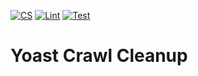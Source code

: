 [![CS](https://github.com/jdevalk/yoast-crawl-cleanup/actions/workflows/cs.yml/badge.svg)](https://github.com/jdevalk/yoast-crawl-cleanup/actions/workflows/cs.yml)
[![Lint](https://github.com/jdevalk/yoast-crawl-cleanup/actions/workflows/lint.yml/badge.svg)](https://github.com/jdevalk/yoast-crawl-cleanup/actions/workflows/lint.yml)
[![Test](https://github.com/jdevalk/yoast-crawl-cleanup/actions/workflows/test.yml/badge.svg)](https://github.com/jdevalk/yoast-crawl-cleanup/actions/workflows/test.yml)

Yoast Crawl Cleanup
===================

